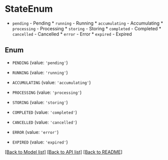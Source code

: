 # StateEnum

* `pending` - Pending * `running` - Running * `accumulating` - Accumulating * `processing` - Processing * `storing` - Storing * `completed` - Completed * `cancelled` - Cancelled * `error` - Error * `expired` - Expired

## Enum

* `PENDING` (value: `'pending'`)

* `RUNNING` (value: `'running'`)

* `ACCUMULATING` (value: `'accumulating'`)

* `PROCESSING` (value: `'processing'`)

* `STORING` (value: `'storing'`)

* `COMPLETED` (value: `'completed'`)

* `CANCELLED` (value: `'cancelled'`)

* `ERROR` (value: `'error'`)

* `EXPIRED` (value: `'expired'`)

[[Back to Model list]](../README.md#documentation-for-models) [[Back to API list]](../README.md#documentation-for-api-endpoints) [[Back to README]](../README.md)


